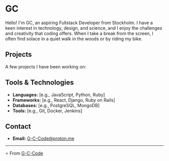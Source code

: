 # GC

Hello! I'm GC, an aspiring Fullstack Developer from Stockholm. I have a keen interest in technology, design, and science, and I enjoy the challenges and creativity that coding offers. When I take a break from the screen, I often find solace in a quiet walk in the woods or by riding my bike.

## Projects

A few projects I have been working on:

<!--1. **[Project Name]** - [Brief description of the project]. See it [here](link-to-your-project)!
   ![Screenshot or GIF of project](link-to-a-screenshot-or-gif-of-your-project)

2. **[Another Project Name]** - [Brief description of the project]. More [here](link-to-your-project)!
   ![Screenshot or GIF of project](link-to-a-screenshot-or-gif-of-your-project)

... [Continue listing other projects]-->

## Tools & Technologies

- **Languages:** [e.g., JavaScript, Python, Ruby]
- **Frameworks:** [e.g., React, Django, Ruby on Rails]
- **Databases:** [e.g., PostgreSQL, MongoDB]
- **Tools:** [e.g., Git, Docker, Jenkins]

## Contact
- **Email:** [G-C-Code@proton.me](G-C-Code@proton.me)

---

⭐️ From [G-C-Code](https://github.com/G-C-Code)
